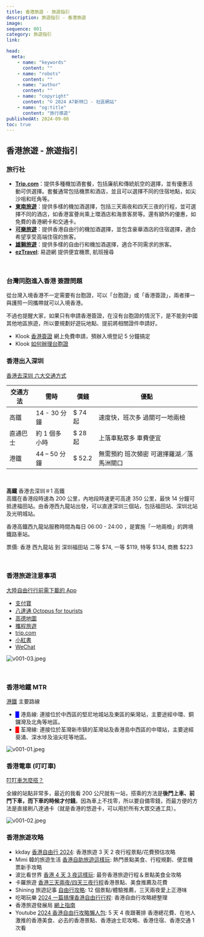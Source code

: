 ```yaml
---
title: 香港旅遊 - 旅遊指引
description: 旅遊指引 - 香港旅遊
image:
sequence: 001
category: 旅遊指引
link:

head:
  meta:
    - name: "keywords"
      content: ""
    - name: "robots"
      content: ""
    - name: "author"
      content: ""
    - name: "copyright"
      content: "© 2024 A7新林口 - 社區網站"
    - name: "og:title"
      content: "旅行導遊"
publishedAt: 2024-09-08
toc: true
---
```


## 香港旅遊 - 旅遊指引

### 旅行社

- [**Trip.com**](https://hk.trip.com/?locale=zh-HK&curr=TWD)：提供多種機加酒套餐，包括廉航和傳統航空的選擇，並有優惠活動可供選擇。套餐通常包括機票和酒店，並且可以選擇不同的住宿地點，如尖沙咀和旺角等。
- [**東南旅遊**](https://www.settour.com.tw/)：提供多樣的機加酒選擇，包括三天兩夜和四天三夜的行程，並可選擇不同的酒店，如香港富薈尚乘上環酒店和海景客房等。還有額外的優惠，如免費的香港網卡和交通卡。
- [**可樂旅遊**](https://www.colatour.com.tw/home/)：提供香港自由行的機加酒選擇，並包含豪華酒店的住宿選擇，適合希望享受高端住宿的旅客。
- [**雄獅旅遊**](https://www.liontravel.com/category/zh-tw/index)：提供多樣的自由行和機加酒選擇，適合不同需求的旅客。
- [**ezTravel**](https://www.eztravel.com.tw/): 易遊網 提供便宜機票, 航班搜尋

<br>

### 台灣同胞進入香港 簽證問題

從台灣入境香港不一定需要有台胞證，可以「台胞證」或「香港簽證」，兩者擇一與護照一同攜帶就可以入境香港。

不過也提醒大家，如果只有申請香港簽證，在沒有台胞證的情況下，是不能到中國其他地區旅遊，所以要規劃好遊玩地點、提前將相關證件申請好。

- Klook <a href="https://www.klook.com/zh-TW/blog/hongkong-visa-guide/">香港簽證</a> 網上免費申請，預辦入境登記 5 分鐘搞定
- Klook <a href="https://www.klook.com/zh-TW/blog/mainland-travel-permit-application/?aid=api%7C36091%7C66e0051cee6f3e000108dac3%7Cpid%7C187182&aff_label1=66e0051cee6f3e000108dac3&aff_label2=_Kx1XU_ltXWa5PdgdLZ43w&aff_label3=&utm_medium=affiliate-alwayson&utm_source=non-network&utm_campaign=36091&utm_term=187182&gad_source=1">如何辦理台胞證</a>

### 香港出入深圳

<a href="https://hk.trip.com/blog/shenzhen-quarantine-hotels/">香港去深圳 六大交通方式</a>

| 交通方法 | 需時          | 價錢    | 優點                                     |
| -------- | ------------- | ------- | ---------------------------------------- |
| 高鐵     | 14 - 30 分鐘  | $ 74 起 | 速度快，班次多 過關可一地兩檢            |
| 直通巴士 | 約 1 個多小時 | $ 28 起 | 上落車點眾多 車費便宜                    |
| 港鐵     | 44 – 50 分鐘  | $ 52.2  | 無需預約 班次頻密 可選擇羅湖／落馬洲關口 |

<br>

**高鐵**
香港去深圳＃1 高鐵  
高鐵在香港段時速為 200 公里，內地段時速更可高達 350 公里，最快 14 分鐘可抵達福田站。由香港西九龍站出發，可以直達深圳三個站，包括福田站、深圳北站及光明城站。

香港高鐵西九龍站服務時間為每日 06:00 - 24:00 ，是實施「一地兩檢」的跨境鐵路車站。

票價: 香港 西九龍站 到 深圳福田站 二等 $74, 一等 $119, 特等 $134, 商務 $223

<br>

### 香港旅遊注意事項

<a href="https://www.youtube.com/watch?v=LEREQwSsoo4&t=1765s">大陸自由行行前需下載的 App</a>

- <a href="https://www.alipay.com/x/personal">支付寶</a>
- <a href="https://www.octopus.com.hk/tc/consumer/customer-service/faq/tourist-apple-pay/get.html">八達通 Octopus for tourists</a>
- <a href="https://ditu.amap.com/?amapexchange=%2F">高德地圖</a>
- <a href="https://www.ctrip.com/">攜程旅遊</a>
- <a href="https://hk.trip.com/?locale=zh-HK&curr=TWD">trip.com</a>
- <a href="https://www.xiaohongshu.com/explore">小紅書</a>
- <a href="https://www.wechat.com/zh_HK/">WeChat</a>

![v001-03.jpeg](/images/travel/v001-03.jpeg)

<br>

### 香港地鐵 MTR

<a href="https://www.mtr.com.hk/ch/customer/services/our_network_introduction.html">港鐵</a> 主要路線

- <font color=blue>█</font> 港島線: 連接位於中西區的堅尼地城站及東區的柴灣站，主要途經中環、銅鑼灣及北角等地區。
- <font color=red>█</font> 荃灣線: 連接位於荃灣新市鎮的荃灣站及香港島中西區的中環站，主要途經葵涌、深水埗及油尖旺等地區。

![v001-01.jpeg](/images/travel/v001-01.jpeg)

### 香港電車 (叮叮車)

<a href="https://mimihan.tw/hktramways/">叮叮車怎麼搭？</a>

全線的站點非常多，最近的我看 200 公尺就有一站，搭乘的方法是**後門上車、前門下車，而下車的時候才付錢**。因為車上不找零，所以要自備零錢，而最方便的方法是直接刷八達通卡（就是香港的悠遊卡，可以用於所有大眾交通工具）。

![v001-02.jpeg](/images/travel/v001-02.jpeg)

### 香港旅遊攻略

- kkday <a href="https://www.kkday.com/zh-tw/blog/52382/asia-hongkong-guide?srsltid=AfmBOoqh8PCay3FXpk6YQybIyM0CXFrcDh-wuf3ygYJSapPSFrilKOIa">香港自由行 2024</a>: 香港旅遊 3 天 2 夜行程景點/花費預估攻略
- Mimi 韓的旅遊生活 <a href="https://mimihan.tw/hang-kong-trip/">香港自助旅遊這樣玩</a>: 熱門景點美食、行程規劃、便宜機票新手攻略
- 波比看世界 <a href="https://bobby.tw/2024-02-13-2931/">香港 4 天 3 夜這樣玩</a>: 最夯香港旅遊行程＆景點美食全攻略
- 卡羅旅遊 <a href="https://carolblog.tw/hongkong/#google_vignette">香港三天兩夜/四天三夜行程</a>香港景點、美食推薦及花費
- Shining 旅遊記事 <a href="https://shiningchan.com/blog/post/hongkong-travel-information/">自由行攻略</a>: 12 個景點/體驗推薦，三天兩夜愛上正港味
- 吃喝玩樂 <a href="https://smallchin.com/27524/#google_vignette">2024 一篇搞懂香港自由行行程</a>: 香港自由行攻略總整理
- 香港旅遊發展局 <a href="https://www.discoverhongkong.com/tc/plan/traveller-info/e-guidebooks.html">網上指南</a>
- Youtube <a href="https://www.youtube.com/watch?v=-EwUXVQzZ1w">2024 香港自由行攻略懶人包</a>: 5 天 4 夜跟著排 香港總花費、在地人激推的香港美食、必去的香港景點、香港迪士尼攻略、香港住宿、香港交通 1 次看
